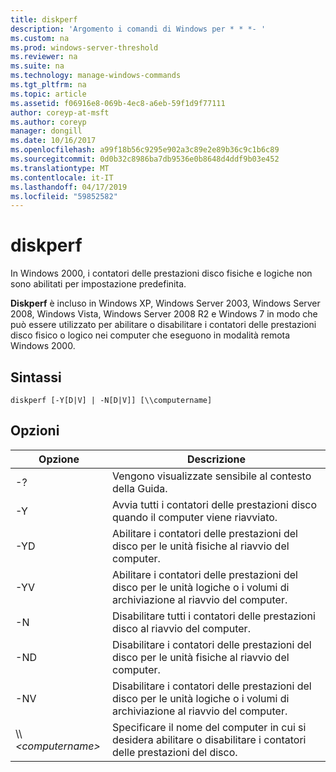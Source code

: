 ```yaml
---
title: diskperf
description: 'Argomento i comandi di Windows per * * *- '
ms.custom: na
ms.prod: windows-server-threshold
ms.reviewer: na
ms.suite: na
ms.technology: manage-windows-commands
ms.tgt_pltfrm: na
ms.topic: article
ms.assetid: f06916e8-069b-4ec8-a6eb-59f1d9f77111
author: coreyp-at-msft
ms.author: coreyp
manager: dongill
ms.date: 10/16/2017
ms.openlocfilehash: a99f18b56c9295e902a3c89e2e89b36c9c1b6c89
ms.sourcegitcommit: 0d0b32c8986ba7db9536e0b8648d4ddf9b03e452
ms.translationtype: MT
ms.contentlocale: it-IT
ms.lasthandoff: 04/17/2019
ms.locfileid: "59852582"
---
```

# <a name="diskperf"></a>diskperf



In Windows 2000, i contatori delle prestazioni disco fisiche e logiche non sono abilitati per impostazione predefinita.

**Diskperf** è incluso in Windows XP, Windows Server 2003, Windows Server 2008, Windows Vista, Windows Server 2008 R2 e Windows 7 in modo che può essere utilizzato per abilitare o disabilitare i contatori delle prestazioni disco fisico o logico nei computer che eseguono in modalità remota Windows 2000.

## <a name="syntax"></a>Sintassi

```
diskperf [-Y[D|V] | -N[D|V]] [\\computername]
```

## <a name="options"></a>Opzioni

|Opzione|Descrizione|
|------|-----------|
|-?|Vengono visualizzate sensibile al contesto della Guida.|
|-Y|Avvia tutti i contatori delle prestazioni disco quando il computer viene riavviato.|
|-YD|Abilitare i contatori delle prestazioni del disco per le unità fisiche al riavvio del computer.|
|-YV|Abilitare i contatori delle prestazioni del disco per le unità logiche o i volumi di archiviazione al riavvio del computer.|
|-N|Disabilitare tutti i contatori delle prestazioni disco al riavvio del computer.|
|-ND|Disabilitare i contatori delle prestazioni del disco per le unità fisiche al riavvio del computer.|
|-NV|Disabilitare i contatori delle prestazioni del disco per le unità logiche o i volumi di archiviazione al riavvio del computer.|
|\\\\*\<computername>*|Specificare il nome del computer in cui si desidera abilitare o disabilitare i contatori delle prestazioni del disco.|